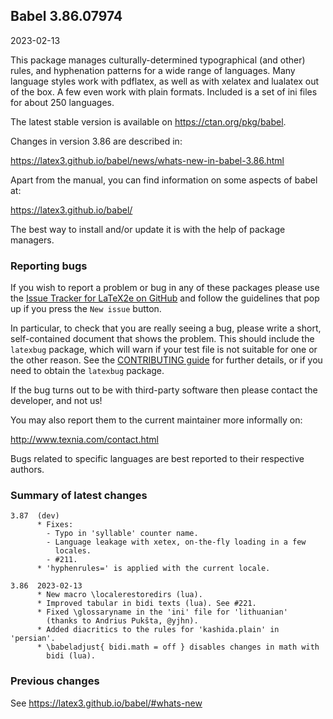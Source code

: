 ## Babel 3.86.07974

2023-02-13

This package manages culturally-determined typographical (and other)
rules, and hyphenation patterns for a wide range of languages. Many
language styles work with pdflatex, as well as with xelatex and
lualatex out of the box. A few even work with plain formats. Included
is a set of ini files for about 250 languages.

The latest stable version is available on <https://ctan.org/pkg/babel>.

Changes in version 3.86 are described in:

https://latex3.github.io/babel/news/whats-new-in-babel-3.86.html

Apart from the manual, you can find information on some aspects of babel at:

https://latex3.github.io/babel/

The best way to install and/or update it is with the help of package
managers.

### Reporting bugs

If you wish to report a problem or bug in any of these packages please
use the
[Issue Tracker for LaTeX2e on GitHub](https://github.com/latex3/babel/issues)
and follow the guidelines that pop up if you press the `New issue`
button.

In particular, to check that you are really seeing a bug, please write
a short, self-contained document that shows the problem. This should
include the `latexbug` package, which will warn if your test file is
not suitable for one or the other reason. See the
[CONTRIBUTING guide](https://github.com/latex3/latex2e/blob/master/CONTRIBUTING.md)
for further details, or if you need to obtain the `latexbug` package.

If the bug turns out to be with third-party software then please
contact the developer, and not us!

You may also report them to the current maintainer more informally on:

   http://www.texnia.com/contact.html

Bugs related to specific languages are best reported to their
respective authors.

### Summary of latest changes
```
3.87  (dev)
      * Fixes:
        - Typo in 'syllable' counter name.
        - Language leakage with xetex, on-the-fly loading in a few
          locales.
        - #211.
      * 'hyphenrules=' is applied with the current locale.

3.86  2023-02-13
      * New macro \localerestoredirs (lua).
      * Improved tabular in bidi texts (lua). See #221.
      * Fixed \glossaryname in the 'ini' file for 'lithuanian'
        (thanks to Andrius Pukšta, @yjhn).
      * Added diacritics to the rules for 'kashida.plain' in 'persian'.
      * \babeladjust{ bidi.math = off } disables changes in math with
        bidi (lua).
```

### Previous changes

See https://latex3.github.io/babel/#whats-new
